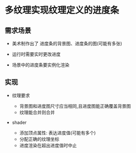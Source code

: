 # 多纹理实现纹理定义的进度条

## 需求场景

* 美术制作出了 进度条的背景图、进度条的图(可能有多张)

* 运行时需要实时更改进度

* 场景中的进度条要实例化渲染

## 实现

* 纹理要求
    + 背景图和进度图尺寸应当相同,且进度图能正确覆盖背景图
    + 纹理能合并则合并

* shader
    + 添加顶点属性: 表达进度值(可能有多个)
    + 分配正确的纹理坐标
    + 进度渲染在超出进度值时中止